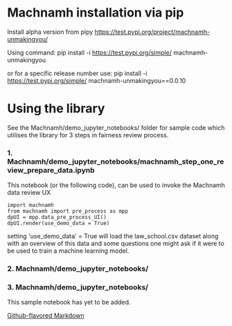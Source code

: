 # Machnamh installation via pip
Install alpha version from pipy
https://test.pypi.org/project/machnamh-unmakingyou/

Using command:
pip install -i https://test.pypi.org/simple/ machnamh-unmakingyou

or for a specific release number use:
pip install -i https://test.pypi.org/simple/ machnamh-unmakingyou==0.0.10

# Using the library
See the Machnamh/demo_jupyter_notebooks/ folder for sample code which utilises the library for 3 steps in fairness review process.

### 1. Machnamh/demo_jupyter_notebooks/machnamh_step_one_review_prepare_data.ipynb
This notebook (or the following code), can be used to invoke the Machnamh data review UX
```
import machnamh 
from machnamh import pre_process as mpp
dpUI = mpp.data_pre_process_UI()
dpUI.render(use_demo_data = True)
```
setting 'use_demo_data' = True will load the law_school.csv dataset along with an overview of this data and some questions one might ask if it were to be used to train a machine learning model.

### 2. Machnamh/demo_jupyter_notebooks/

### 3. Machnamh/demo_jupyter_notebooks/
This sample notebook has yet to be added.

[Github-flavored Markdown](https://guides.github.com/features/mastering-markdown/)

